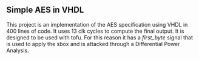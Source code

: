 ## Simple AES in VHDL

This project is an implementation of the AES specification using VHDL in 400 lines of code. It uses 13 clk cycles to compute the final output.
It is designed to be used with tofu. For this reason it has a *first_byte* signal that is used to apply the sbox and is attacked through a Differential Power Analysis.